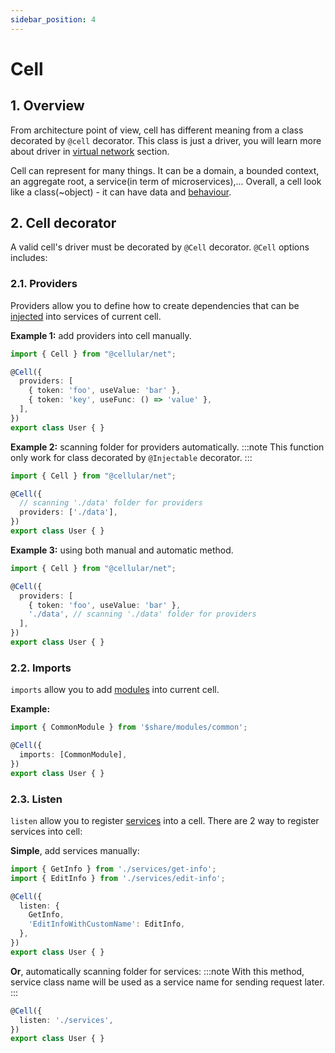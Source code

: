 ```yaml
---
sidebar_position: 4
---
```


# Cell
## 1. Overview
From architecture point of view, cell has different meaning from a class decorated by `@cell` decorator. This class is just a driver, you will learn more about driver in [virtual network](/docs/foundation/net/virtual-network) section.

Cell can represent for many things. It can be a domain, a bounded context, an aggregate root, a service(in term of microservices),... Overall, a cell look like a class(~object) - it can have data and [behaviour](/docs/foundation/net/service).

## 2. Cell decorator
A valid cell's driver  must be decorated by `@Cell` decorator. `@Cell` options includes:

### 2.1. Providers
Providers allow you to define how to create dependencies that can be [injected](/docs/foundation/dependency-injection/overview) into services of current cell.

**Example 1:** add providers into cell manually.
```ts
import { Cell } from "@cellular/net";

@Cell({
  providers: [
    { token: 'foo', useValue: 'bar' },
    { token: 'key', useFunc: () => 'value' },
  ],
})
export class User { }
```

**Example 2:** scanning folder for providers automatically. 
:::note
This function only work for class decorated by `@Injectable` decorator.
:::
```ts
import { Cell } from "@cellular/net";

@Cell({
  // scanning './data' folder for providers
  providers: ['./data'],
})
export class User { }
```

**Example 3:** using both manual and automatic method. 
```ts
import { Cell } from "@cellular/net";

@Cell({
  providers: [
    { token: 'foo', useValue: 'bar' },
    './data', // scanning './data' folder for providers
  ],
})
export class User { }
```

### 2.2. Imports
`imports` allow you to add [modules](/docs/foundation/dependency-injection/module) into current cell.

**Example:**
```ts
import { CommonModule } from '$share/modules/common';

@Cell({
  imports: [CommonModule],
})
export class User { }
```

### 2.3. Listen
`listen` allow you to register [services](/docs/foundation/net/service) into a cell. There are 2 way to register services into cell:

**Simple**, add services manually:
```ts
import { GetInfo } from './services/get-info';
import { EditInfo } from './services/edit-info';

@Cell({
  listen: {
    GetInfo,
    'EditInfoWithCustomName': EditInfo,
  },
})
export class User { }
```

**Or**, automatically scanning folder for services:
:::note
With this method, service class name will be used as a service name for sending request later.
:::
```ts
@Cell({
  listen: './services',
})
export class User { }
```

